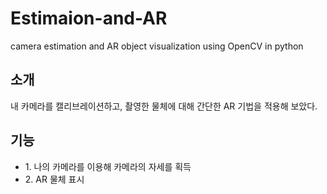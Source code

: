 # Estimaion-and-AR
camera estimation and AR object visualization using OpenCV in python
<h2>소개</h2>
<p>내 카메라를 캘리브레이션하고, 촬영한 물체에 대해 간단한 AR 기법을 적용해 보았다.</p>
<h2>기능</h2>
<ul>
  <li>1. 나의 카메라를 이용해 카메라의 자세를 획득</li>
  <li>2. AR 물체 표시</li>
</ul>
